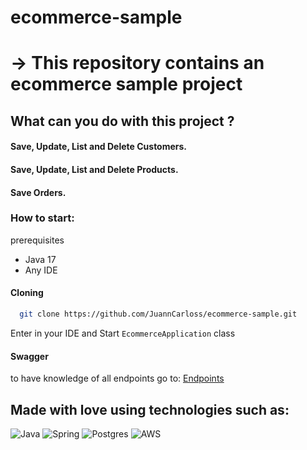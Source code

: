# ecommerce-sample

# -> This repository contains an ecommerce sample project



<h2>What can you do with this project ?</h2>

<h4>Save, Update, List and Delete Customers.</h4>
<h4>Save, Update, List and Delete Products.</h4>
<h4>Save Orders.</h4>

<h3>How to start: </h3>
 prerequisites
 
- Java 17
- Any IDE

<h4>Cloning</h4>

```bash
  git clone https://github.com/JuannCarloss/ecommerce-sample.git
```

Enter in your IDE and Start `EcommerceApplication` class

<h4>Swagger</h4>

to have knowledge of all endpoints go to:
<a href="http://localhost:8080/swagger-ui/index.html">Endpoints</a>


<h2>Made with love using technologies such as: </h2>

![Java](https://img.shields.io/badge/Java-ED8B00?style=for-the-badge&logo=openjdk&logoColor=white)
![Spring](https://img.shields.io/badge/Spring-6DB33F?style=for-the-badge&logo=spring&logoColor=white)
![Postgres](https://img.shields.io/badge/PostgreSQL-316192?style=for-the-badge&logo=postgresql&logoColor=white)
![AWS](https://img.shields.io/badge/AWS-%23FF9900.svg?style=for-the-badge&logo=amazon-aws&logoColor=white)
